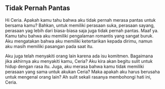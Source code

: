 ## Tidak Pernah Pantas

Hi Ceria. Apakah kamu tahu bahwa aku tidak pernah merasa pantas untuk bersama kamu? 
Bahkan, untuk memiliki perasaan suka, perasaan sayang, perasaan yag lebih dari biasa-biasa saja juga tidak pernah pantas.
Maaf ya. Kamu tahu bahwa aku memiliki pengalaman romantis yang sangat buruk. Aku mengatakan bahwa aku memiliki ketertarikan kepada dirimu,
namun aku masih memiliki pasangan pada saat itu.

Aku juga telah menyakiti orang lain karena ada isu komitmen. Bagaimana jika akhirnya aku menyakiti kamu, Ceria?
Aku kira akan begitu sulit untuk hidup dengan rasa itu. Juga, aku merasa bahwa kamu tidak memiliki perasaan yang sama untuk akukan Ceria?
Maka apakah aku harus berusaha untuk mengenal orang lain? Ah sulit sekali rasanya membohongi hati ini, Ceria.

